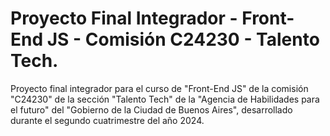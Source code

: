 # Proyecto Final Integrador - Front-End JS - Comisión C24230 - Talento Tech.

Proyecto final integrador para el curso de "Front-End JS" de la comisión "C24230" de la sección "Talento Tech" de la "Agencia de Habilidades para el futuro" del "Gobierno de la Ciudad de Buenos Aires", desarrollado durante el segundo cuatrimestre del año 2024.
